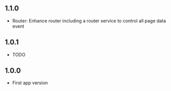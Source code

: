 ## 1.1.0

- Router: Enhance router including a router service to control all page data event

## 1.0.1

- TODO

## 1.0.0

- First app version
